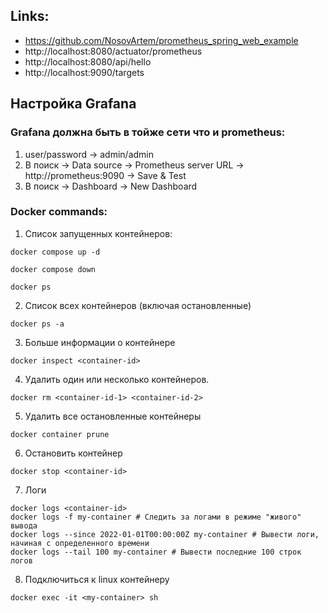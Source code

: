 ## Links:
* https://github.com/NosovArtem/prometheus_spring_web_example
* http://localhost:8080/actuator/prometheus
* http://localhost:8080/api/hello
* http://localhost:9090/targets

## Настройка Grafana
### Grafana должна быть в тойже сети что и prometheus:

1. user/password -> admin/admin
2. В поиск -> Data source -> Prometheus server URL -> http://prometheus:9090 -> Save & Test
3. В поиск -> Dashboard -> New Dashboard


### Docker commands:

1. Список запущенных контейнеров:

```
docker compose up -d
```

```
docker compose down
```

```
docker ps
```

2. Список всех контейнеров (включая остановленные)

```
docker ps -a
```

3. Больше информации о контейнере

```
docker inspect <container-id>
```

4. Удалить один или несколько контейнеров.

```
docker rm <container-id-1> <container-id-2>
```

5. Удалить все остановленные контейнеры

```
docker container prune
```

6. Остановить контейнер

```
docker stop <container-id>
```

7. Логи

```
docker logs <container-id>
docker logs -f my-container # Следить за логами в режиме "живого" вывода
docker logs --since 2022-01-01T00:00:00Z my-container # Вывести логи, начиная с определенного времени
docker logs --tail 100 my-container # Вывести последние 100 строк логов
```

8. Подключиться к linux контейнеру

```
docker exec -it <my-container> sh
```


